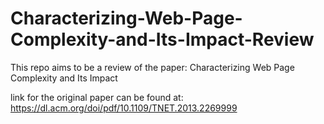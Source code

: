# Characterizing-Web-Page-Complexity-and-Its-Impact-Review

This repo aims to be a review of the paper: Characterizing Web Page Complexity and Its Impact

link for the original paper can be found at: https://dl.acm.org/doi/pdf/10.1109/TNET.2013.2269999
